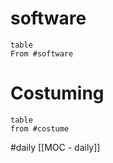 # software
``` dataview
table 
From #software 
```
# Costuming
``` dataview
table
from #costume
```

#daily 
[[MOC - daily]]